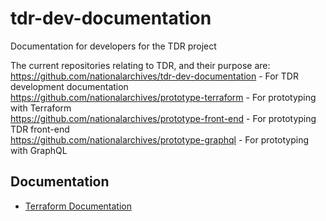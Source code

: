 # tdr-dev-documentation
Documentation for developers for the TDR project

The current repositories relating to TDR, and their purpose are: \
https://github.com/nationalarchives/tdr-dev-documentation - For TDR development documentation \
https://github.com/nationalarchives/prototype-terraform - For prototyping with Terraform \
https://github.com/nationalarchives/prototype-front-end - For prototyping TDR front-end \
https://github.com/nationalarchives/prototype-graphql - For prototyping with GraphQL

## Documentation

* [Terraform Documentation](../master/TERRAFORM.md)
